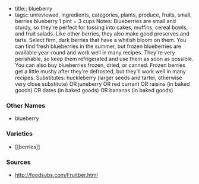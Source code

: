 - title:: blueberry
- tags:: unreviewed, ingredients, categories, plants, produce, fruits, small, berries
blueberry 1 pint = 3 cups Notes: Blueberries are small and sturdy, so they're perfect for tossing into cakes, muffins, cereal bowls, and fruit salads. Like other berries, they also make good preserves and tarts. Select firm, dark berries that have a whitish bloom on them. You can find fresh blueberries in the summer, but frozen blueberries are available year-round and work well in many recipes. They're very perishable, so keep them refrigerated and use them as soon as possible. You can also buy blueberries frozen, dried, or canned. Frozen berries get a little mushy after they're defrosted, but they'll work well in many recipes. Substitutes: huckleberry (larger seeds and tarter, otherwise very close substitute) OR juneberry OR red currant OR raisins (in baked goods) OR dates (in baked goods) OR bananas (in baked goods)

### Other Names

* blueberry

### Varieties

* [[berries]]

### Sources
* http://foodsubs.com/Fruitber.html
